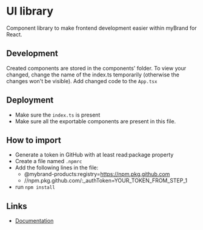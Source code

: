 # UI library

Component library to make frontend development easier within myBrand for React.

## Development

Created components are stored in the components' folder.
To view your changed, change the name of the index.ts temporarily (otherwise the changes won't be visible).
Add changed code to the `App.tsx`

## Deployment
- Make sure the `index.ts` is present
- Make sure all the exportable components are present in this file.

## How to import
- Generate a token in GitHub with at least read:package property
- Create a file named `.npmrc`
- Add the following lines in the file:
    - @mybrand-products:registry=https://npm.pkg.github.com
    - //npm.pkg.github.com/:_authToken=YOUR_TOKEN_FROM_STEP_1
- run `npm install`

## Links
- [Documentation](https://sap.github.io/ui5-webcomponents-react/?path=/docs/getting-started--docs)
